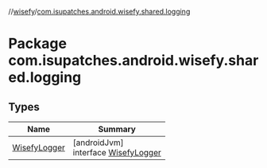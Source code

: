 //[wisefy](../../index.md)/[com.isupatches.android.wisefy.shared.logging](index.md)

# Package com.isupatches.android.wisefy.shared.logging

## Types

| Name | Summary |
|---|---|
| [WisefyLogger](-wisefy-logger/index.md) | [androidJvm]<br>interface [WisefyLogger](-wisefy-logger/index.md) |
